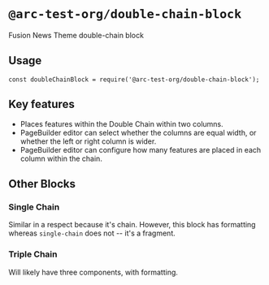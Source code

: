 # `@arc-test-org/double-chain-block`

Fusion News Theme double-chain block

## Usage

```
const doubleChainBlock = require('@arc-test-org/double-chain-block');
```

## Key features

- Places features within the Double Chain within two columns. 
- PageBuilder editor can select whether the columns are equal width, or whether the left or right column is wider. 
- PageBuilder editor can configure how many features are placed in each column within the chain. 

## Other Blocks 

### Single Chain
Similar in a respect because it's chain. However, this block has formatting whereas `single-chain` does not -- it's a fragment. 

### Triple Chain 
Will likely have three components, with formatting.